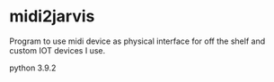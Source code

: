 # midi2jarvis
Program to use midi device as physical interface for off the shelf and custom IOT devices I use.

python 3.9.2
